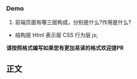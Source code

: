### Demo

1. 前端页面有哪三层构成，分别是什么?作用是什么?

 - 结构层 Html 表示层 CSS 行为层 js;

**请按照格式编写如果您有更加易读的格式欢迎提PR**

## 正文
